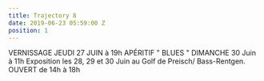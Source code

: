 ```yaml
---
title: Trajectory 8
date: 2019-06-23 05:59:00 Z
position: 1
---
```


VERNISSAGE JEUDI 27 JUIN à 19h
APÉRITIF " BLUES " DIMANCHE 30 Juin à 11h
Exposition les 28, 29 et 30 Juin au Golf de Preisch/ Bass-Rentgen.
OUVERT de 14h à 18h